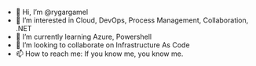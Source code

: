 - 👋 Hi, I’m @rygargamel
- 👀 I’m interested in Cloud, DevOps, Process Management, Collaboration, .NET
- 🌱 I’m currently learning Azure, Powershell
- 💞️ I’m looking to collaborate on Infrastructure As Code
- 📫 How to reach me: If you know me, you know me.

<!---
rygargamel/rygargamel is a ✨ special ✨ repository because its `README.md` (this file) appears on your GitHub profile.
You can click the Preview link to take a look at your changes.
--->
